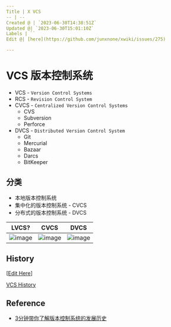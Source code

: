 ```yaml
---
Title | X VCS
-- | --
Created @ | `2023-06-30T14:38:51Z`
Updated @| `2023-06-30T15:01:10Z`
Labels | ``
Edit @| [here](https://github.com/junxnone/xwiki/issues/275)

---
```

# VCS 版本控制系统
- VCS  - `Version Control Systems`
- RCS - `Revision Control System`
- CVCS - `Centralized Version Control Systems`
  - CVS
  - Subversion
  - Perforce 
- DVCS - `Distributed Version Control System`
  - Git
  - Mercurial
  - Bazaar
  - Darcs
  - BitKeeper

## 分类
- 本地版本控制系统
- 集中化的版本控制系统 - CVCS
- 分布式的版本控制系统 - DVCS


 LVCS? | CVCS | DVCS
-- | -- | --
![image](https://github.com/junxnone/xwiki/assets/2216970/ffccd38e-4329-4c83-a239-2ec6fb8cda39) | ![image](https://github.com/junxnone/xwiki/assets/2216970/1c13ce1d-840f-4034-8cfc-81178310ede4) | ![image](https://github.com/junxnone/xwiki/assets/2216970/79ff7a5a-d675-44fe-8842-7f5127019995)




## History

[[Edit Here](https://github.com/junxnone/timeline-t/issues/3)]


[VCS History](https://junxnone.github.io/tl/?json=data/VCS.json ':include :type=iframe width=100% height=1000px')


## Reference
- [3分钟带你了解版本控制系统的发展历史](https://segmentfault.com/a/1190000040421438)

